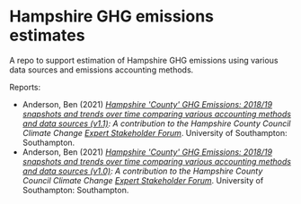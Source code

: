 # Hampshire GHG emissions estimates

A repo to support estimation of Hampshire GHG emissions using various data sources and emissions accounting methods.

Reports:

  * Anderson, Ben (2021) _[Hampshire 'County' GHG Emissions: 2018/19 snapshots and trends over time comparing various accounting methods and data sources (v1.1)](Hampshire_County_GHG_Emissions_v1.1.html): A contribution to the Hampshire County Council Climate Change [Expert Stakeholder Forum](https://www.hants.gov.uk/landplanningandenvironment/environment/climatechange/whoweworkwith/climatechangeforumevent)_. University of Southampton: Southampton.
  * Anderson, Ben (2021) _[Hampshire 'County' GHG Emissions: 2018/19 snapshots and trends over time comparing various accounting methods and data sources (v1.0)](Hampshire_County_GHG_Emissions_v1.0.html): A contribution to the Hampshire County Council Climate Change [Expert Stakeholder Forum](https://www.hants.gov.uk/landplanningandenvironment/environment/climatechange/whoweworkwith/climatechangeforumevent)_. University of Southampton: Southampton.
